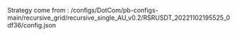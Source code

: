 Strategy come from : /configs/DotCom/pb-configs-main/recursive_grid/recursive_single_AU_v0.2/RSRUSDT_20221102195525_0df36/config.json